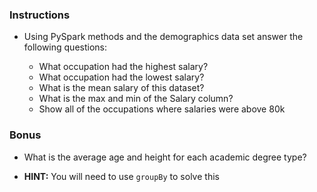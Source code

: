 ### Instructions

* Using PySpark methods and the demographics data set answer the following questions:

  * What occupation had the highest salary?
  * What occupation had the lowest salary?
  * What is the mean salary of this dataset?
  * What is the max and min of the Salary column?
  * Show all of the occupations where salaries were above 80k


### Bonus

* What is the average age and height for each academic degree type?

* **HINT:** You will need to use `groupBy` to solve this